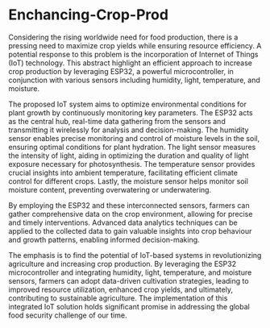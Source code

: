 # Enchancing-Crop-Prod
Considering the rising worldwide need for food production, there is a pressing need to maximize crop yields while ensuring resource efficiency. A potential response to this problem is the incorporation of Internet of Things (IoT) technology. This abstract highlight an efficient approach to increase crop production by leveraging ESP32, a powerful microcontroller, in conjunction with various sensors including humidity, light, temperature, and moisture. 

The proposed IoT system aims to optimize environmental conditions for plant growth by continuously monitoring key parameters. The ESP32 acts as the central hub, real-time data gathering from the sensors and transmitting it wirelessly for analysis and decision-making. The humidity sensor enables precise monitoring and control of moisture levels in the soil, ensuring optimal conditions for plant hydration. The light sensor measures the intensity of light, aiding in optimizing the duration and quality of light exposure necessary for photosynthesis. The temperature sensor provides crucial insights into ambient temperature, facilitating efficient climate control for different crops. Lastly, the moisture sensor helps monitor soil moisture content, preventing overwatering or underwatering. 

By employing the ESP32 and these interconnected sensors, farmers can gather comprehensive data on the crop environment, allowing for precise and timely interventions. Advanced data analytics techniques can be applied to the collected data to gain valuable insights into crop behaviour and growth patterns, enabling informed decision-making. 

The emphasis is to find the potential of IoT-based systems in revolutionizing agriculture and increasing crop production. By leveraging the ESP32 microcontroller and integrating humidity, light, temperature, and moisture sensors, farmers can adopt data-driven cultivation strategies, leading to improved resource utilization, enhanced crop yields, and ultimately, contributing to sustainable agriculture. The implementation of this integrated IoT solution holds significant promise in addressing the global food security challenge of our time. 

